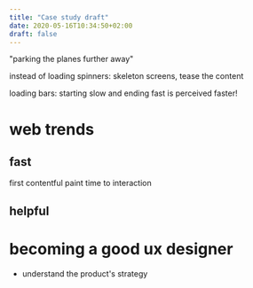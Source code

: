 ```yaml
---
title: "Case study draft"
date: 2020-05-16T10:34:50+02:00
draft: false
---
```


"parking the planes further away"

instead of loading spinners: skeleton screens, tease the content

loading bars: starting slow and ending fast is perceived faster!

# web trends
## fast
first contentful paint
time to interaction

## helpful





# becoming a good ux designer
- understand the product's strategy
